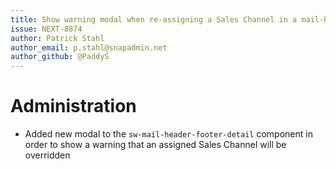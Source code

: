 ```yaml
---
title: Show warning modal when re-assigning a Sales Channel in a mail-header-footer template
issue: NEXT-8874
author: Patrick Stahl
author_email: p.stahl@snapadmin.net 
author_github: @PaddyS
---
```


# Administration
* Added new modal to the `sw-mail-header-footer-detail` component in order to show a warning that an assigned Sales Channel will be overridden
